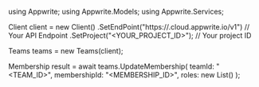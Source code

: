 using Appwrite;
using Appwrite.Models;
using Appwrite.Services;

Client client = new Client()
    .SetEndPoint("https://<REGION>.cloud.appwrite.io/v1") // Your API Endpoint
    .SetProject("<YOUR_PROJECT_ID>"); // Your project ID

Teams teams = new Teams(client);

Membership result = await teams.UpdateMembership(
    teamId: "<TEAM_ID>",
    membershipId: "<MEMBERSHIP_ID>",
    roles: new List<string>()
);